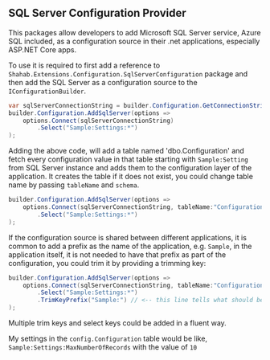 
## SQL Server Configuration Provider

This packages allow developers to add Microsoft SQL Server service, Azure SQL included, as a configuration source in their .net applications, especially ASP.NET Core apps.

To use it is required to first add a reference to `Shahab.Extensions.Configuration.SqlServerConfiguration` package and then add the SQL Server as a configuration source to the `IConfigurationBuilder`.

```csharp
var sqlServerConnectionString = builder.Configuration.GetConnectionString("Database")!;
builder.Configuration.AddSqlServer(options =>
    options.Connect(sqlServerConnectionString)
        .Select("Sample:Settings:*")
);
```

Adding the above code, will add a table named 'dbo.Configuration' and fetch every configuration value in that table starting with `Sample:Setting`
from SQL Server instance and adds them to the configuration layer of the application. 
It creates the table if it does not exist, you could change table name by passing `tableName` and `schema`.

```csharp
builder.Configuration.AddSqlServer(options =>
    options.Connect(sqlServerConnectionString, tableName:"Configuration", schema: "config")
        .Select("Sample:Settings:*")
);
```

If the configuration source is shared between different applications, it is common to add a prefix as the name of the application, e.g. `Sample`, 
in the application itself, it is not needed to have that prefix as part of the configuration, you could trim it by providing a trimming key:

```csharp
builder.Configuration.AddSqlServer(options =>
    options.Connect(sqlServerConnectionString, tableName:"Configuration", schema: "config")
        .Select("Sample:Settings:*")
        .TrimKeyPrefix("Sample:") // <-- this line tells what should be trimmed from the beginning of the keys
);
```

Multiple trim keys and select keys could be added in a fluent way.

My settings in the `config.Configuration` table would be like, `Sample:Settings:MaxNumberOfRecords` with the value of `10`



